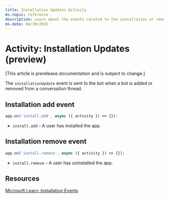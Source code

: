 ```yaml
---
title: Installation Updates Activity
ms.topic: reference
description: Learn about the events related to the installation or removal of a bot from conversations.
ms.date: 04/30/2025
---
```


# Activity: Installation Updates (preview)

[This article is prerelease documentation and is subject to change.]

The `installationUpdate` event is sent to the bot when a bot is added or removed from a conversation thread.

## Installation add event

```typescript
app.on('install.add', async ({ activity }) => {});
```

- `install.add` - A user has installed the app.

## Installation remove event

```typescript
app.on('install.remove', async ({ activity }) => {});
```

- `install.remove` - A user has uninstalled the app.

## Resources

[Microsoft Learn: Installation Events](https://learn.microsoft.com/en-us/microsoftteams/platform/bots/how-to/conversations/subscribe-to-conversation-events#installation-update-event)
